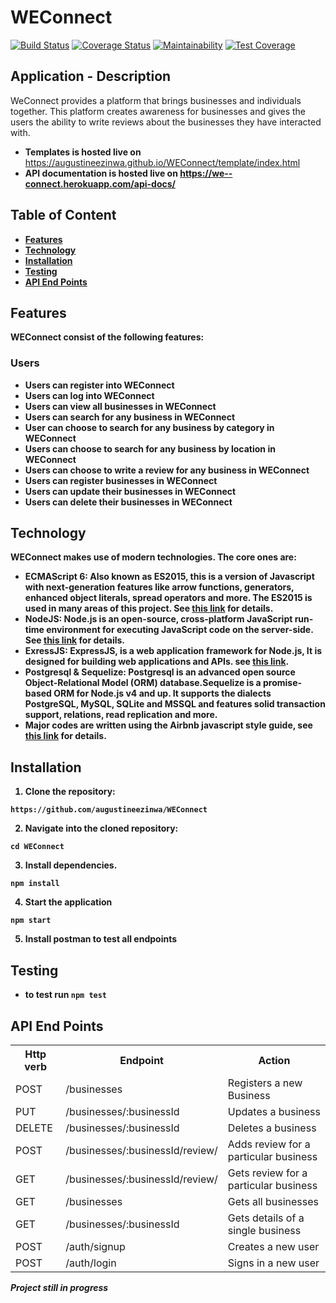 # WEConnect

[![Build Status](https://travis-ci.org/augustineezinwa/WEConnect.svg?branch=ft-signup-endpoint-%23155587518)](https://travis-ci.org/augustineezinwa/WEConnect) [![Coverage Status](https://coveralls.io/repos/github/augustineezinwa/WEConnect/badge.svg?branch=ft-signup-endpoint-%23155587518)](https://coveralls.io/github/augustineezinwa/WEConnect?branch=ft-signup-endpoint-%23155587518) [![Maintainability](https://api.codeclimate.com/v1/badges/b84bdd1eb41438c74559/maintainability)](https://codeclimate.com/github/augustineezinwa/WEConnect/maintainability) [![Test Coverage](https://api.codeclimate.com/v1/badges/b84bdd1eb41438c74559/test_coverage)](https://codeclimate.com/github/augustineezinwa/WEConnect/test_coverage)

## Application - Description
WeConnect provides a platform that brings businesses and individuals together. This platform
creates awareness for businesses and gives the users the ability to write reviews about the
businesses they have interacted with.
* <b>Templates is hosted live on</b> https://augustineezinwa.github.io/WEConnect/template/index.html
* <b> API documentation is hosted live on <b> https://we--connect.herokuapp.com/api-docs/
## Table of Content

* [Features](#features)
* [Technology](#technology)
* [Installation](#installation)
* [Testing](#testing)
* [API End Points](#api-end-points)

## Features
WEConnect consist of the following features:
###  Users
* Users can register into WEConnect
* Users can log into WEConnect
* Users can view all businesses in WEConnect
* Users can search for any business in WEConnect
* User can choose to search for any business by category in WEConnect
* Users can choose to search for any business by location in WEConnect
* Users can choose to write a review for any business in WEConnect
* Users can register businesses in WEConnect
* Users can update their businesses in WEConnect
* Users can delete their businesses in WEConnect

## Technology

**WEConnect** makes use of modern technologies. The core ones are:

* ECMAScript 6: Also known as ES2015, this is a version of Javascript with
    next-generation features like arrow functions, generators, enhanced object literals,
    spread operators and more. The ES2015 is used in many areas of this project. See [this link](https://en.wikipedia.org/wiki/ECMAScript) for details.
* NodeJS: Node.js is an open-source, cross-platform JavaScript run-time environment for executing JavaScript code on the server-side.
    See [this link](https://en.wikipedia.org/wiki/Node.js) for details.
* ExressJS: ExpressJS, is a web application framework for Node.js, It is designed for building web applications and APIs.
    see [this link](https://en.wikipedia.org/wiki/Express.js).
* Postgresql & Sequelize: Postgresql is an advanced open source Object-Relational Model (ORM) database.Sequelize is a promise-based ORM for Node.js v4 and up. It supports the dialects PostgreSQL, MySQL, SQLite and MSSQL and features solid transaction support, relations, read replication and more.
* Major codes are written using the Airbnb javascript style guide, see [this link](https://github.com/airbnb/javascript) for details.

## Installation
1. Clone the repository:
```
https://github.com/augustineezinwa/WEConnect
```
2. Navigate into the cloned repository:
```
cd WEConnect
```
3. Install dependencies.
```
npm install
```
4. Start the application
```
npm start
```
5. Install postman to test all endpoints

## Testing
- to test run `npm test`

## API End Points
<table>
<tr><th>Http verb</th><th>Endpoint</th><th>Action</th></tr>
<tr> <td>POST</td> <td> /businesses </td> <td>Registers a new Business </td></tr>
<tr> <td>PUT</td> <td>/businesses/:businessId </td><td>Updates a business</td></tr>
<tr> <td>DELETE</td><td> /businesses/:businessId </td><td> Deletes a business</td></tr>
<tr><td> POST </td><td>/businesses/:businessId/review/</td><td>  Adds review for a particular business</td></tr>
<tr> <td>GET </td><td>/businesses/:businessId/review/</td><td> Gets review for a particular business</td><tr>
<tr><td>GET </td><td>/businesses </td><td> Gets all businesses</td></tr>
<tr> <td>GET</td> <td>/businesses/:businessId</td><td> Gets details of a single business</td></tr>
<tr><td> POST </td><td>/auth/signup </td><td> Creates a new user</td></tr>
<tr><td> POST </td><td>/auth/login </td><td> Signs in a new user</td></tr>
</table>

<i>Project still in progress</i>
